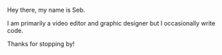 Hey there, my name is Seb.

I am primarily a video editor and graphic designer but I occasionally write code.

Thanks for stopping by!
